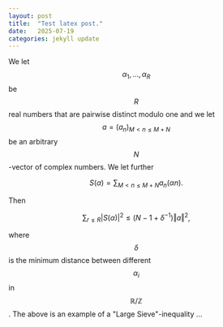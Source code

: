 ```yaml
---
layout: post
title:  "Test latex post."
date:   2025-07-19
categories: jekyll update
---
```

We let $$\alpha_{1},...,\alpha_{R}$$ be $$R$$ real numbers that are pairwise distinct modulo one and we let
$$a=(a_{n})_{M<n\leq M+N}$$ be an arbitrary $$N$$-vector of complex numbers. We let further

$$S(\alpha)=\sum_{M<n\leq M+N}a_{n}(\alpha n).$$ 

Then

$$\sum_{r\leq R}|S(\alpha)|^{2}\leq(N-1+\delta^{-1})\left\Vert a\right\Vert ^{2},$$

where $$\delta$$ is the minimum distance between different $$\alpha_{i}$$ in
$$\mathbb{R}/\mathbb{Z}$$. The above is an example of a "Large Sieve"-inequality ...

